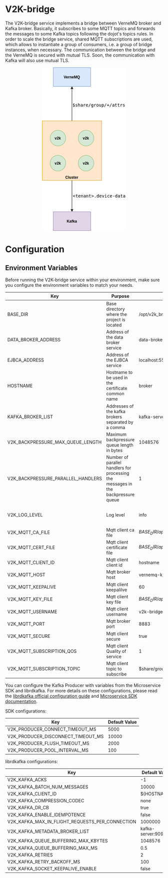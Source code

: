 # **V2K-bridge**
The V2K-bridge service implements a bridge between VerneMQ broker and Kafka broker. Basically, it subscribes to some MQTT topics and forwards the messages to some Kafka topics following the dojot's topics rules. In order to scale the bridge service, shared MQTT subscriptions are used, which allows to instantiate a group of consumers, i.e. a group of bridge instances, when necessary. The communication between the bridge and the VerneMQ is secured with mutual TLS. Soon, the communication with Kafka will also use mutual TLS.

<p align="center">
<img src="./doc/diagrams/bridge.png">
</p>

# **Configuration**

## **Environment Variables**

Before running the V2K-bridge service within your environment, make sure you configure the environment variables to match your needs.

Key                                | Purpose                                                                          | Default Value                        | Valid Values                                      |
---------------------------------- | -------------------------------------------------------------------------------- | ------------------------------------ | ------------------------------------------------- |
BASE_DIR                           | Base directory where the project is located                                      | /opt/v2k_bridge                      | string                                            |
DATA_BROKER_ADDRESS                | Address of the data broker service                                               | data-broker:80                       | hostname/IP:port                                  |
EJBCA_ADDRESS                      | Address of the EJBCA service                                                     | localhost:5583                       | hostname/IP:port                                  |
HOSTNAME                           | Hostname to be used in the certificate common name                               | broker                               | hostname/IP                                       |
KAFKA_BROKER_LIST                  | Addresses of the kafka brokers separated by a comma                              | kafka-server:9092                    | hostname/IP:port                                  |
V2K_BACKPRESSURE_MAX_QUEUE_LENGTH  | Maximum backpressure queue length in bytes                                       | 1048576                              | integer                                           |
V2K_BACKPRESSURE_PARALLEL_HANDLERS | Number of parallel handlers for processing the messages in the backpressure queue| 1                                    | integer                                           |
V2K_LOG_LEVEL                      | Log level                                                                        | info                                 | silly, debug, verbose, http, info, warning, error |
V2K_MQTT_CA_FILE                   | Mqtt client ca file                                                              | ${BASE_DIR}/app/verne/${HOSTNAME}.ca | string                                            |
V2K_MQTT_CERT_FILE                 | Mqtt client certificate file                                                     | ${BASE_DIR}/app/verne/${HOSTNAME}.crt| string                                            |
V2K_MQTT_CLIENT_ID                 | Mqtt client client id                                                            | hostname                             | string                                            |
V2K_MQTT_HOST                      | Mqtt broker host                                                                 | vernemq-k8s                          | hostname/IP                                       |
V2K_MQTT_KEEPALIVE                 | Mqtt client keepalilve                                                           | 60                                   | integer                                           |
V2K_MQTT_KEY_FILE                  | Mqtt client key file                                                             | ${BASE_DIR}/app/verne/${HOSTNAME}.key| string                                            |
V2K_MQTT_USERNAME                  | Mqtt client username                                                             | v2k-bridge                           | string                                            |
V2K_MQTT_PORT                      | Mqtt broker port                                                                 | 8883                                 | integer                                           |
V2K_MQTT_SECURE                    | Mqtt client secure                                                               | true                                 | true, false (case insensitive)                    |
V2K_MQTT_SUBSCRIPTION_QOS          | Mqtt client Quality of service                                                   | 1                                    | integer                                           |
V2K_MQTT_SUBSCRIPTION_TOPIC        | Mqtt client topic to subscribe                                                   | $share/group/+/attrs                 | string                                            |

You can configure the Kafka Producer with variables from the Microservice SDK and librdkafka.
For more details on these configurations,
please read the [librdkafka official configuration guide](https://github.com/edenhill/librdkafka/blob/master/CONFIGURATION.md)
and [Microservice SDK documentation](https://www.npmjs.com/package/@dojot/microservice-sdk).

SDK configurations:

Key                                | Default Value   |
---------------------------------- | --------------- |
V2K_PRODUCER_CONNECT_TIMEOUT_MS    | 5000            |
V2K_PRODUCER_DISCONNECT_TIMEOUT_MS | 10000           |
V2K_PRODUCER_FLUSH_TIMEOUT_MS      | 2000            |
V2K_PRODUCER_POOL_INTERVAL_MS      | 100             |

librdkafka configurations:

Key                                             | Default Value     |
----------------------------------------------- | ----------------- |
V2K_KAFKA_ACKS                                  | -1                |
V2K_KAFKA_BATCH_NUM_MESSAGES                    | 10000             |
V2K_KAFKA_CLIENT_ID                             | ${HOSTNAME}       |
V2K_KAFKA_COMPRESSION_CODEC                     | none              |
V2K_KAFKA_DR_CB                                 | true              |
V2K_KAFKA_ENABLE_IDEMPOTENCE                    | false             |
V2K_KAFKA_MAX_IN_FLIGHT_REQUESTS_PER_CONNECTION | 1000000           |
V2K_KAFKA_METADATA_BROKER_LIST                  | kafka-server:9092 |
V2K_KAFKA_QUEUE_BUFFERING_MAX_KBYTES            | 1048576           |
V2K_KAFKA_QUEUE_BUFFERING_MAX_MS                | 0.5               |
V2K_KAFKA_RETRIES                               | 2                 |
V2K_KAFKA_RETRY_BACKOFF_MS                      | 100               |
V2K_KAFKA_SOCKET_KEEPALIVE_ENABLE               | false             |